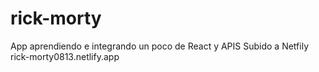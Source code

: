 # rick-morty
App aprendiendo e integrando un poco de React y APIS 
Subido a Netfily 
rick-morty0813.netlify.app
